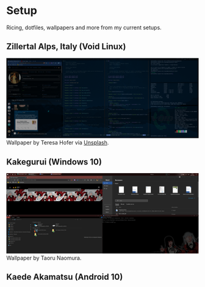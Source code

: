 # Setup
Ricing, dotfiles, wallpapers and more from my current setups.

## Zillertal Alps, Italy (Void Linux)
![Zillertal Alps, Italy (Void Linux)](screenshots/zillertal.png)
Wallpaper by Teresa Hofer via [Unsplash](unsplash.com).

## Kakegurui (Windows 10)
![Kakegurui (Windows 10)](screenshots/kakegurui.png)
Wallpaper by Taoru Naomura.

## Kaede Akamatsu (Android 10)

